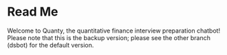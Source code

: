 # Read Me
Welcome to Quanty, the quantitative finance interview preparation chatbot! Please note that this is the backup version; please see the other branch (dsbot) for the default version.

